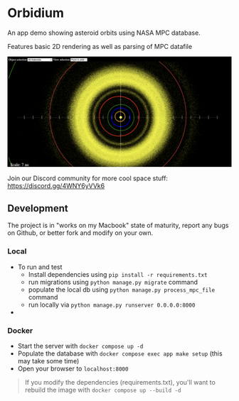 # Orbidium

An app demo showing asteroid orbits using NASA MPC database.

Features basic 2D rendering as well as parsing of MPC datafile

![all asteroids](https://raw.githubusercontent.com/DarkStar1982/Orbidium/refs/heads/main/doc/Screenshot%201.png?raw=true)

Join our Discord community for more cool space stuff: https://discord.gg/4WNY6yVVk6

## Development

The project is in "works on my Macbook" state of maturity, report any bugs on Github, or better fork and modify on your own.

### Local

- To run and test
  - Install dependencies using `pip install -r requirements.txt`
  - run migrations using `python manage.py migrate` command
  - populate the local db using `python manage.py process_mpc_file` command
  - run locally via `python manage.py runserver 0.0.0.0:8000`
-

### Docker

- Start the server with `docker compose up -d`
- Populate the database with `docker compose exec app make setup`
  (this may take some time)
- Open your browser to `localhost:8000`

> If you modify the dependencies (requirements.txt), you'll want to rebuild the image with `docker compose up --build -d`
